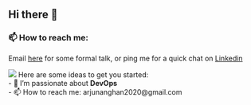 ## Hi there 👋

### 📫 How to reach me:

<p>Email <a href="mailto:arjunanghan2020@gmail.com">here</a> for some formal talk, or ping me for a quick chat on <a href="https://www.linkedin.com/in/arjun-anghan-6633a51bb/" target="_blank">Linkedin</a>
</p>
<img src='https://github-readme-stats.vercel.app/api?username=arjunanghan&&show_icons=true&title_color=000000&icon_color=000000&text_color=000000&bg_color=ffffff'/>
<!--
**arjunanghan/arjunanghan** is a ✨ _special_ ✨ repository because its `README.md` (this file) appears on your GitHub profile.
-->
Here are some ideas to get you started:
<br> 
- 🌱 I’m passionate about <b>DevOps</b><br>
<!-- - 👯 I’m looking to collaborate on ...
- 🤔 I’m looking for help with ...-->
<!-- - 💬 Ask me about ... -->
- 📫 How to reach me: arjunanghan2020@gmail.com<br>
<!-- - 😄 Pronouns: ... -->
<!-- - ⚡ Fun fact: ...  -->
  
